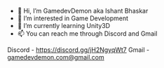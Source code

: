 - 👋 Hi, I’m GamedevDemon aka Ishant Bhaskar
- 👀 I’m interested in Game Development
- 🌱 I’m currently learning Unity3D
- 📫 You can reach me through Discord and Gmail

Discord - https://discord.gg/jH2NgyqWt7
Gmail - gamedevdemon.com@gmail.com
